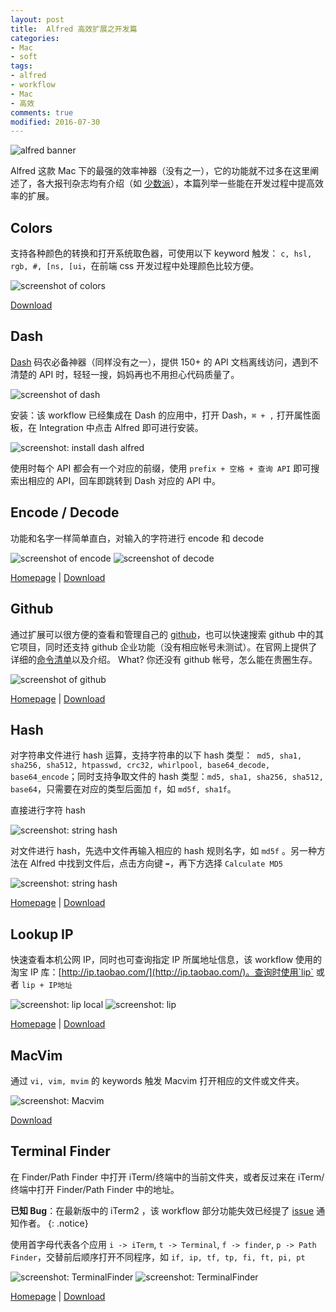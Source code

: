 ```yaml
---
layout: post
title:  Alfred 高效扩展之开发篇
categories:
- Mac
- soft
tags:
- alfred
- workflow
- Mac
- 高效
comments: true
modified: 2016-07-30
---
```



![alfred banner](/upload/2016/07/alfred-banner.jpg)

Alfred 这款 Mac 下的最强的效率神器（没有之一），它的功能就不过多在这里阐述了，各大报刊杂志均有介绍（如 [少数派](http://sspai.com/tag/alfred)），本篇列举一些能在开发过程中提高效率的扩展。

<!--more-->

## Colors

支持各种颜色的转换和打开系统取色器，可使用以下 keyword 触发： `c, hsl, rgb, #, [ns, [ui`，在前端 css 开发过程中处理颜色比较方便。

![screenshot of colors](/upload/2016/07/alfred-color.gif)

[Download](https://github.com/packal/repository/raw/master/tylereich.colors/colors_v2.0.1.alfredworkflow)

## Dash

[Dash](https://kapeli.com/dash) 码农必备神器（同样没有之一），提供 150+ 的 API 文档离线访问，遇到不清楚的 API 时，轻轻一搜，妈妈再也不用担心代码质量了。

![screenshot of dash](/upload/2016/07/alfred-dash.gif)

安装：该 workflow 已经集成在 Dash 的应用中，打开 Dash，` ⌘ + , ` 打开属性面板，在 Integration 中点击 Alfred 即可进行安装。

![screenshot: install dash alfred](/upload/2016/07/alfred-dash-config.png)

使用时每个 API 都会有一个对应的前缀，使用 `prefix + 空格 + 查询 API` 即可搜索出相应的 API，回车即跳转到 Dash 对应的 API 中。

## Encode / Decode

功能和名字一样简单直白，对输入的字符进行 encode 和 decode

![screenshot of encode](/upload/2016/07/alfred-encode.png)
![screenshot of decode](/upload/2016/07/alfred-decode.png)

[Homepage](https://github.com/willfarrell/alfred-encode-decode-workflow) \| [Download](https://raw.github.com/willfarrell/alfred-encode-decode-workflow/master/encode-decode.alfredworkflow)

## Github

通过扩展可以很方便的查看和管理自己的 [github](https://github.com)，也可以快速搜索 github 中的其它项目，同时还支持 github 企业功能（没有相应帐号未测试）。在官网上提供了详细的[命令清单](https://github.com/gharlan/alfred-github-workflow#commands)以及介绍。
What? 你还没有 github 帐号，怎么能在贵圈生存。

![screenshot of github](/upload/2016/07/alfred-github.png)

[Homepage](https://github.com/gharlan/alfred-github-workflow) \| [Download](https://github.com/gharlan/alfred-github-workflow/releases)

## Hash

对字符串文件进行 hash 运算，支持字符串的以下 hash 类型：` md5, sha1, sha256, sha512, htpasswd, crc32, whirlpool, base64_decode, base64_encode`；同时支持争取文件的 hash 类型：` md5, sha1, sha256, sha512, base64 `，只需要在对应的类型后面加 `f`，如 `md5f, sha1f`。

直接进行字符 hash

![screenshot: string hash](/upload/2016/07/alfred-hash.png)

对文件进行 hash，先选中文件再输入相应的 hash 规则名字，如 `md5f` 。另一种方法在 Alfred 中找到文件后，点击方向键 `➡`，再下方选择 `Calculate MD5`

![screenshot: string hash](/upload/2016/07/alfred-hash.gif)

[Homepage](https://github.com/BigLuck/alfred2-hash) \| [Download](https://github.com/BigLuck/alfred2-hash/raw/master/Hash.alfredworkflow)

## Lookup IP

快速查看本机公网 IP，同时也可查询指定 IP 所属地址信息，该 workflow 使用的淘宝 IP 库：[http://ip.taobao.com/](http://ip.taobao.com/)。查询时使用`lip` 或者 `lip + IP地址 `

![screenshot: lip local](/upload/2016/07/alfred-lip-local.png)
![screenshot: lip](/upload/2016/07/alfred-lip.png)

[Homepage](https://github.com/dangoakachan/lookup-ip/) \| [Download](https://github.com/dangoakachan/lookup-ip/raw/master/lookupip.alfredworkflow)

## MacVim

通过 `vi, vim, mvim` 的 keywords 触发 Macvim 打开相应的文件或文件夹。

![screenshot: Macvim](/upload/2016/07/alfred-macvim.png)

[Download](/upload/2016/07/alfred-macvim.alfredworkflow)

## Terminal Finder

在 Finder/Path Finder 中打开 iTerm/终端中的当前文件夹，或者反过来在 iTerm/终端中打开 Finder/Path Finder 中的地址。

**已知 Bug**：在最新版中的 iTerm2 ，该 workflow 部分功能失效已经提了 [issue](https://github.com/LeEnno/alfred-terminalfinder/issues/21) 通知作者。
{: .notice}

使用首字母代表各个应用 `i -> iTerm`, `t -> Terminal`, `f -> finder`, `p -> Path Finder`，交替前后顺序打开不同程序，如 `if, ip, tf, tp, fi, ft, pi, pt`

![screenshot: TerminalFinder](/upload/2016/07/alfred-terminalfinder.png)
![screenshot: TerminalFinder](/upload/2016/07/alfred-terminalfinder-pi.png)

[Homepage](https://github.com/LeEnno/alfred-terminalfinder) \| [Download](https://github.com/LeEnno/alfred-terminalfinder/raw/master/TerminalFinder.alfredworkflow)

